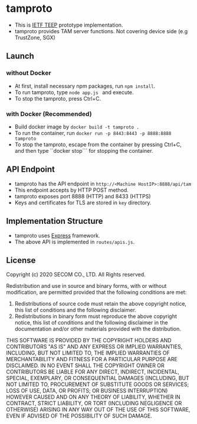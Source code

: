 # tamproto
- This is [IETF TEEP](https://github.com/ietf-teep) prototype implementation.
- tamproto provides TAM server functions. Not covering device side (e.g TrustZone, SGX)

## Launch
### without Docker
+ At first, install necessary npm packages, run ```npm install```.
+ To run tamproto, type ```node app.js ``` and execute.
+ To stop the tamproto, press Ctrl+C.
### with Docker (Recommended)
+ Build docker image by ```docker build -t tamproto .```
+ To run the container, run ```docker run -p 8443:8443 -p 8888:8888 tamproto```
+ To stop the tamproto, escape from the container by pressing Ctrl+C, and then type ``docker stop``` for stopping the container.

## API Endpoint
- tamproto has the API endpoint in ```http://<Machine HostIP>:8888/api/tam```
- This endpoint accepts by HTTP POST method.
- tamproto exposes port 8888 (HTTP) and 8433 (HTTPS)
- Keys and certificates for TLS are stored in ``key`` directory.

## Implementation Structure
- tamproto uses [Express](https://expressjs.com/) framework.
- The above API is implemented in ``routes/apis.js``.

## License

Copyright (c) 2020 SECOM CO., LTD. All Rights reserved.

Redistribution and use in source and binary forms, with or without
modification, are permitted provided that the following conditions are met: 

1. Redistributions of source code must retain the above copyright notice,
   this list of conditions and the following disclaimer. 
2. Redistributions in binary form must reproduce the above copyright notice,
   this list of conditions and the following disclaimer in the documentation
   and/or other materials provided with the distribution. 

THIS SOFTWARE IS PROVIDED BY THE COPYRIGHT HOLDERS AND CONTRIBUTORS "AS IS" AND
ANY EXPRESS OR IMPLIED WARRANTIES, INCLUDING, BUT NOT LIMITED TO, THE IMPLIED
WARRANTIES OF MERCHANTABILITY AND FITNESS FOR A PARTICULAR PURPOSE ARE
DISCLAIMED. IN NO EVENT SHALL THE COPYRIGHT OWNER OR CONTRIBUTORS BE LIABLE FOR
ANY DIRECT, INDIRECT, INCIDENTAL, SPECIAL, EXEMPLARY, OR CONSEQUENTIAL DAMAGES
(INCLUDING, BUT NOT LIMITED TO, PROCUREMENT OF SUBSTITUTE GOODS OR SERVICES;
LOSS OF USE, DATA, OR PROFITS; OR BUSINESS INTERRUPTION) HOWEVER CAUSED AND
ON ANY THEORY OF LIABILITY, WHETHER IN CONTRACT, STRICT LIABILITY, OR TORT
(INCLUDING NEGLIGENCE OR OTHERWISE) ARISING IN ANY WAY OUT OF THE USE OF THIS
SOFTWARE, EVEN IF ADVISED OF THE POSSIBILITY OF SUCH DAMAGE.
